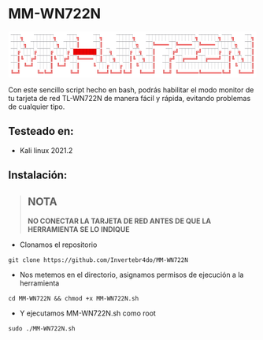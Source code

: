 # MM-WN722N

[![Logo](https://github.com/Invertebr4do/MM-WN722N/blob/main/img_header.png?raw=true "Logo")](https://github.com/Invertebr4do/MM-WN722N/blob/main/img_header.png?raw=true "Logo")
  
Con este sencillo script hecho en bash, podrás habilitar el modo monitor de tu tarjeta de red TL-WN722N de manera fácil y rápida, evitando problemas de cualquier tipo.

## Testeado en:
- Kali linux 2021.2

## Instalación:

> ## NOTA
> <b>NO CONECTAR LA TARJETA DE RED ANTES DE QUE LA HERRAMIENTA SE LO INDIQUE</b>

- Clonamos el repositorio
```
git clone https://github.com/Invertebr4do/MM-WN722N
```
- Nos metemos en el directorio, asignamos permisos de ejecución a la herramienta

```
cd MM-WN722N && chmod +x MM-WN722N.sh
```
- Y ejecutamos MM-WN722N.sh como root

```
sudo ./MM-WN722N.sh
```
